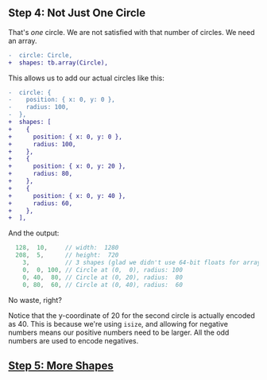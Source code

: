 ## Step 4: Not Just One Circle

That's *one* circle. We are not satisfied with that number of circles. We need
an array.

```diff
-  circle: Circle,
+  shapes: tb.array(Circle),
```

This allows us to add our actual circles like this:

```diff
-  circle: {
-    position: { x: 0, y: 0 },
-    radius: 100,
-  },
+  shapes: [
+    {
+      position: { x: 0, y: 0 },
+      radius: 100,
+    },
+    {
+      position: { x: 0, y: 20 },
+      radius: 80,
+    },
+    {
+      position: { x: 0, y: 40 },
+      radius: 60,
+    },
+  ],
```

And the output:

```ts
  128,  10,     // width:  1280
  208,  5,      // height:  720
    3,          // 3 shapes (glad we didn't use 64-bit floats for array lengths)
    0,  0, 100, // Circle at (0,  0), radius: 100
    0, 40,  80, // Circle at (0, 20), radius:  80
    0, 80,  60, // Circle at (0, 40), radius:  60
```

No waste, right?

Notice that the y-coordinate of 20 for the second circle is actually encoded
as 40. This is because we're using `isize`, and allowing for negative numbers
means our positive numbers need to be larger. All the odd numbers are used to
encode negatives.

## [Step 5: More Shapes](./step05)
